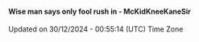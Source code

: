 #### Wise man says only fool rush in - McKidKneeKaneSir
Updated on 30/12/2024 - 00:55:14 (UTC) Time Zone
